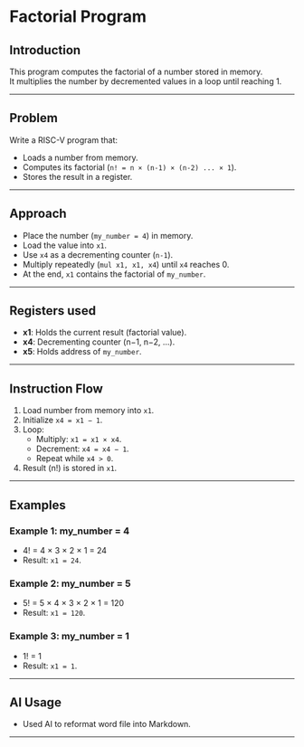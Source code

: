 #  Factorial Program

## Introduction  
This  program computes the factorial of a number stored in memory.  
It multiplies the number by decremented values in a loop until reaching 1.  

---

## Problem  
Write a RISC-V program that:  
- Loads a number from memory.  
- Computes its factorial (`n! = n × (n-1) × (n-2) ... × 1`).  
- Stores the result in a register.  

---

## Approach  
- Place the number (`my_number = 4`) in memory.  
- Load the value into `x1`.  
- Use `x4` as a decrementing counter (`n-1`).  
- Multiply repeatedly (`mul x1, x1, x4`) until `x4` reaches 0.  
- At the end, `x1` contains the factorial of `my_number`.  


---





## Registers used  
- **x1**: Holds the current result (factorial value).  
- **x4**: Decrementing counter (n−1, n−2, …).  
- **x5**: Holds address of `my_number`.  
  

---

## Instruction Flow  
1. Load number from memory into `x1`.  
2. Initialize `x4 = x1 − 1`.  
3. Loop:  
   - Multiply: `x1 = x1 × x4`.  
   - Decrement: `x4 = x4 − 1`.  
   - Repeat while `x4 > 0`.  
4. Result (n!) is stored in `x1`.  


---

## Examples  

### Example 1: my_number = 4  
- 4! = 4 × 3 × 2 × 1 = 24  
- Result: `x1 = 24`.  

### Example 2: my_number = 5  
- 5! = 5 × 4 × 3 × 2 × 1 = 120  
- Result: `x1 = 120`.  

### Example 3: my_number = 1  
- 1! = 1  
- Result: `x1 = 1`.  

---



## AI Usage  
- Used AI to reformat word file into Markdown.  

---

